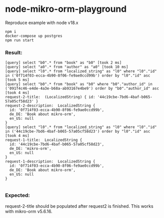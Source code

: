 # node-mikro-orm-playground
Reproduce example with node v18.x
```
npm i
docker-compose up postgres
npm run start
```

### Result:
```
[query] select "b0".* from "book" as "b0" [took 2 ms]
[query] select "a0".* from "author" as "a0" [took 10 ms]
[query] select "l0".* from "localized_string" as "l0" where "l0"."id" in ('0f714f03-ecca-4b90-8f06-fe9ae0ccd99b') order by "l0"."id" asc [took 5 ms]
[query] select "b0".* from "book" as "b0" where "b0"."author_id" in ('091f4c46-e4de-4a3e-b68a-ab93167e4be9') order by "b0"."author_id" asc [took 4 ms]
request-2-title:  (LocalizedString) { id: '44c19cbe-7bd6-4baf-b065-57a05cf58d23' }
request-2-description:  LocalizedString {
  id: '0f714f03-ecca-4b90-8f06-fe9ae0ccd99b',
  de_DE: 'Book about mikro-orm',
  en_US: null
}
[query] select "l0".* from "localized_string" as "l0" where "l0"."id" in ('44c19cbe-7bd6-4baf-b065-57a05cf58d23') order by "l0"."id" asc [took 4 ms]
request-1-title:  LocalizedString {
  id: '44c19cbe-7bd6-4baf-b065-57a05cf58d23',
  de_DE: 'mikro-orm',
  en_US: null
}
request-1-description:  LocalizedString {
  id: '0f714f03-ecca-4b90-8f06-fe9ae0ccd99b',
  de_DE: 'Book about mikro-orm',
  en_US: null
}


```

### Expected: 
request-2-title should be populated after request2 is finished. This works with mikro-orm v5.6.16.
